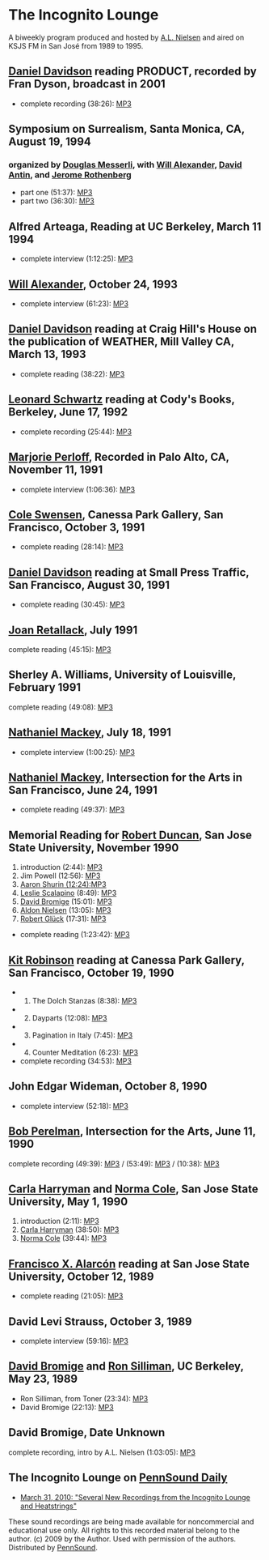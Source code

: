 The Incognito Lounge
====================

A biweekly program produced and hosted by [A.L. Nielsen](http://writing.upenn.edu/pennsound/x/Nielsen.php) and aired on KSJS FM in San José from 1989 to 1995.

[Daniel Davidson](Davidson-Daniel.php) reading PRODUCT, recorded by Fran Dyson, broadcast in 2001
-------------------------------------------------------------------------------------------------

-   complete recording (38:26): [MP3](http://media.sas.upenn.edu/pennsound/authors/Davidson-Daniel/Davidson-Daniel_Complete-Recording_PRODUCT_Incognito-Lounge.mp3)

Symposium on Surrealism, Santa Monica, CA, August 19, 1994
----------------------------------------------------------

### organized by [Douglas Messerli](Messerli.php), with [Will Alexander](Alexander-Will.php), [David Antin](Antin.php), and [Jerome Rothenberg](Rothenberg.php)

-   part one (51:37): [MP3](https://media.sas.upenn.edu/pennsound/groups/Heatstrings/Surrealism-Symposium-1994/Messerli-Rothenberg-Alexander-Antin_01_Surrealism-Symposium_Santa-Monica_8-19-94.mp3)
-   part two (36:30): [MP3](https://media.sas.upenn.edu/pennsound/groups/Heatstrings/Surrealism-Symposium-1994/Messerli-Rothenberg-Alexander-Antin_02_Surrealism-Symposium_Santa-Monica_8-19-94.mp3)


Alfred Arteaga, Reading at UC Berkeley, March 11 1994
-----------------------------------------------------

-   complete interview (1:12:25): [MP3](http://media.sas.upenn.edu/pennsound/authors/Arteaga/Arteaga-Alfred_Complete-Interview_UCLA_3-11-94.mp3)

[Will Alexander](http://writing.upenn.edu/pennsound/x/Alexander-Will.php), October 24, 1993
-------------------------------------------------------------------------------------------

-   complete interview (61:23): [MP3](http://media.sas.upenn.edu/pennsound/authors/Alexander-Will/Alexander-Will_Complete-Reading_Los%20Angeles_10-24-93.mp3)

[Daniel Davidson](Davidson-Daniel.php) reading at Craig Hill's House on the publication of WEATHER, Mill Valley CA, March 13, 1993
----------------------------------------------------------------------------------------------------------------------------------

-   complete reading (38:22): [MP3](http://media.sas.upenn.edu/pennsound/authors/Davidson-Daniel/Davidson-Daniel_Complete-Recording_Incognito-Lounge_Craig-Hills-House_Mill-Valley_3-13-93.mp3)


[Leonard Schwartz](http://writing.upenn.edu/pennsound/x/Schwartz.php#6-17-92) reading at Cody's Books, Berkeley, June 17, 1992
------------------------------------------------------------------------------------------------------------------------------

-   complete recording (25:44): [MP3](http://media.sas.upenn.edu/pennsound/authors/Schwartz/Schwartz-Leonard_01_Codys-Books_Berkeley_17-June-1992.mp3)


[Marjorie Perloff](http://writing.upenn.edu/pennsound/x/Perloff.php), Recorded in Palo Alto, CA, November 11, 1991
------------------------------------------------------------------------------------------------------------------

-   complete interview (1:06:36): [MP3](http://media.sas.upenn.edu/pennsound/authors/Perloff/Perloff-Marjorie_interview_Incognito-Lounge_Palo-Alto_CA_11-12-91.mp3)


[Cole Swensen](http://writing.upenn.edu/pennsound/x/Swensen.php), Canessa Park Gallery, San Francisco, October 3, 1991
----------------------------------------------------------------------------------------------------------------------

-   complete reading (28:14): [MP3](http://media.sas.upenn.edu/pennsound/authors/Swensen/Swensen-Cole_Complete-Reading_Canessa-Park-Gallery_San-Francisco_10-03-91.mp3)

[Daniel Davidson](Davidson-Daniel.php) reading at Small Press Traffic, San Francisco, August 30, 1991
-----------------------------------------------------------------------------------------------------

-   complete reading (30:45): [MP3](http://media.sas.upenn.edu/pennsound/authors/Davidson-Daniel/Davidson-Daniel_Complete-Recording_Small-Press-Traffic_Incognito-Lounge_8-30-91.mp3)


[Joan Retallack](http://writing.upenn.edu/pennsound/x/Retallack.php), July 1991
-------------------------------------------------------------------------------

complete reading (45:15): [MP3](http://media.sas.upenn.edu/pennsound/authors/Retallack/Retallack-Joan_Complete-Reading_Bethesda_MD_07-91.mp3)


Sherley A. Williams, University of Louisville, February 1991
------------------------------------------------------------

complete reading (49:08): [MP3](http://media.sas.upenn.edu/pennsound/authors/Williams-S/Williams-Sherley-A_complete-reading-University-of-Louisville_2-91.MP3)

[Nathaniel Mackey](http://writing.upenn.edu/pennsound/x/Mackey.php), July 18, 1991
----------------------------------------------------------------------------------

-   complete interview (1:00:25): [MP3](http://media.sas.upenn.edu/pennsound/authors/Mackey/Mackey-Nathaniel_Interview-AL-Nielsen_Santa-Cruz_CA_7-18-91.mp3)


[Nathaniel Mackey](http://writing.upenn.edu/pennsound/x/Mackey.php), Intersection for the Arts in San Francisco, June 24, 1991
------------------------------------------------------------------------------------------------------------------------------

-   complete reading (49:37): [MP3](http://media.sas.upenn.edu/pennsound/authors/Mackey/Mackey-Nathaniel_Complete-Reading_Intersection-for-the-Arts_SF_7-34-91.MP3)


Memorial Reading for [Robert Duncan](Duncan.php), San Jose State University, November 1990
------------------------------------------------------------------------------------------

1.  introduction (2:44): [MP3](http://media.sas.upenn.edu/pennsound/authors/Duncan/Memorial-Reading/01_Complete-Reading_Duncan-Memorial_San-Jose-State_11-90.mp3)
2.  Jim Powell (12:56): [MP3](http://media.sas.upenn.edu/pennsound/authors/Powell-Jim/Powell-Jim_02_Complete-Reading_Duncan-Memorial_San-Jose-State_11-90.mp3)
3.  [Aaron Shurin (12:24):](http://writing.upenn.edu/pennsound/x/Shurin.php)[MP3](http://media.sas.upenn.edu/pennsound/authors/Shurin/Shurin-Aaron_03_Complete-Reading_Duncan-Memorial_San-Jose-State_11-90.mp3)
4.  [Leslie Scalapino](Scalapino.php) (8:49): [MP3](http://media.sas.upenn.edu/pennsound/authors/Scalapino/Scalapino-Leslie_04_Complete-Reading_Duncan-Memorial_San-Jose-State_11-90.mp3)
5.  [David Bromige](Bromige.php) (15:01): [MP3](http://media.sas.upenn.edu/pennsound/authors/Bromige/Bromige-David_05_Complete-Reading_Duncan-Memorial_San-Jose-State_11-90.mp3)
6.  [Aldon Nielsen](Nielsen.php) (13:05): [MP3](http://media.sas.upenn.edu/pennsound/authors/Nielsen/Nielsen-Aldon_06_Complete-Reading_Duncan-Memorial_San-Jose-State_11-90.mp3)
7.  [Robert Glück](Gluck.php) (17:31): [MP3](http://media.sas.upenn.edu/pennsound/authors/Gluck/Gluck-Robert_07_Complete-Reading_Duncan-Memorial_San-Jose-State_11-90.mp3)

-   complete reading (1:23:42): [MP3](http://media.sas.upenn.edu/pennsound/authors/Duncan/Memorial-Reading/Various_Complete-Reading_Duncan-Memorial_San-Jose-State_11-90.mp3)


[Kit Robinson](http://writing.upenn.edu/pennsound/x/Robinson.php) reading at Canessa Park Gallery, San Francisco, October 19, 1990
----------------------------------------------------------------------------------------------------------------------------------

-   1. The Dolch Stanzas (8:38): [MP3](http://media.sas.upenn.edu/web_root/pennsound/authors/Robinson/Incognito-Lounge-1990/Robinson-Kit_01_The-Dolch-Stanzas_Canessa-Park-Gallery_San-Francisco_10-19-90.mp3)
-   2. Dayparts (12:08): [MP3](http://media.sas.upenn.edu/web_root/pennsound/authors/Robinson/Incognito-Lounge-1990/Robinson-Kit_02_Dayparts_Canessa-Park-Gallery_San-Francisco_10-19-90.mp3)
-   3. Pagination in Italy (7:45): [MP3](http://media.sas.upenn.edu/web_root/pennsound/authors/Robinson/Incognito-Lounge-1990/Robinson-Kit_03_Pagination-in-Italy_Canessa-Park-Gallery_San-Francisco_10-19-90.mp3)
-   4. Counter Meditation (6:23): [MP3](http://media.sas.upenn.edu/web_root/pennsound/authors/Robinson/Incognito-Lounge-1990/Robinson-Kit_04_Counter-Meditation_Canessa-Park-Gallery_San-Francisco_10-19-90.mp3)
-   complete recording (34:53): [MP3](http://media.sas.upenn.edu/pennsound/authors/Robinson/Robinson-Kit_Complete-Recording_Canessa-Park-Gallery_San-Francisco_10-19-90.mp3)

John Edgar Wideman, October 8, 1990
-----------------------------------

-   complete interview (52:18): [MP3](http://media.sas.upenn.edu/pennsound/authors/wideman/Wideman-John-Edgar_Complete-Reading_San-Jose_The-Incognito-Lounge_10-8-90.mp3)

[Bob Perelman](http://writing.upenn.edu/pennsound/x/Perelman.php), Intersection for the Arts, June 11, 1990
-----------------------------------------------------------------------------------------------------------

complete recording (49:39): [MP3](http://media.sas.upenn.edu/pennsound/authors/Perelman/6-11-90/Perelman-Bob_01_Intersection-for-the-Ars_SF_6-11-90.mp3) / (53:49): [MP3](http://media.sas.upenn.edu/pennsound/authors/Perelman/6-11-90/Perelman-Bob_02_Intersection-for-the-Arts_SF_6-11-90.mp3) / (10:38): [MP3](http://media.sas.upenn.edu/pennsound/authors/Perelman/6-11-90/Perelman-Bob_03_Intersection-for-the-Arts_SF_6-11-90.mp3)


[Carla Harryman](http://writing.upenn.edu/pennsound/x/Harryman.php) and [Norma Cole](http://writing.upenn.edu/pennsound/x/Cole-Norma.php), San Jose State University, May 1, 1990
---------------------------------------------------------------------------------------------------------------------------------------------------------------------------------

1.  introduction (2:11): [MP3](http://media.sas.upenn.edu/pennsound/authors/Harryman/5-1-90/Harryman-Carla_01_Introduction_San-Jose-State-University_01-May-1990.mp3)
2.  [Carla Harryman](http://writing.upenn.edu/pennsound/x/Harryman.php) (38:50): [MP3](http://media.sas.upenn.edu/pennsound/authors/Harryman/5-1-90/Harryman-Carla_02-Complete-Reading_San-Jose-State-University_01-May-1990.mp3)
3.  [Norma Cole](http://writing.upenn.edu/pennsound/x/Cole-Norma.php) (39:44): [MP3](http://media.sas.upenn.edu/pennsound/authors/Cole/Cole-Norma_01_San%20Jose%20State%20University_01-May-1990.mp3)

[Francisco X. Alarcón](http://writing.upenn.edu/pennsound/x/Alarcon.php) reading at San Jose State University, October 12, 1989
-------------------------------------------------------------------------------------------------------------------------------

-   complete reading (21:05): [MP3](https://media.sas.upenn.edu/pennsound/authors/Alarcon/Alarcon-Francisco-X_San-Jose-State-Univ_10-12-89.mp3)


David Levi Strauss, October 3, 1989
-----------------------------------

-   complete interview (59:16): [MP3](http://media.sas.upenn.edu/pennsound/authors/Strauss/Strauss-David-Levi_Interview-With-Aldon-Lynn-Nielsen_San-Francisco_10-03-89.mp3)


[David Bromige](http://writing.upenn.edu/pennsound/x/Bromige.php) and [Ron Silliman](http://writing.upenn.edu/pennsound/x/Silliman.php), UC Berkeley, May 23, 1989
------------------------------------------------------------------------------------------------------------------------------------------------------------------

-   Ron Silliman, from <span class="title">Toner</span> (23:34): [MP3](http://media.sas.upenn.edu/pennsound/authors/Silliman/Silliman-Ron_01_Reading_from-Toner_UC-Berkeley_5-23-89.mp3)
-   David Bromige (22:13): [MP3](http://media.sas.upenn.edu/pennsound/authors/Bromige/Bromige-David_01_Reading_UC-Berkeley_5-23-89.mp3)

David Bromige, Date Unknown
---------------------------

complete recording, intro by A.L. Nielsen (1:03:05): [MP3](https://media.sas.upenn.edu/pennsound/authors/Bromige/Bromige-Tapes/DB-with-Aldon-Neilsen_San-Jose.mp3)

The Incognito Lounge on [PennSound Daily](http://writing.upenn.edu/pennsound/daily)
-----------------------------------------------------------------------------------

-   [March 31, 2010: "Several New Recordings from the Incognito Lounge and Heatstrings"](http://writing.upenn.edu/pennsound/daily/201003.php#31_16:39)

These sound recordings are being made available for noncommercial and educational use only.
All rights to this recorded material belong to the author. (c) 2009 by the Author.
Used with permission of the authors. Distributed by [PennSound](http://writing.upenn.edu/pennsound/).
